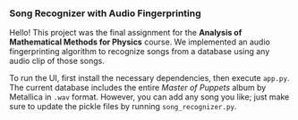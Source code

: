### Song Recognizer with Audio Fingerprinting

Hello! This project was the final assignment for the **Analysis of Mathematical Methods for Physics** course. We implemented an audio fingerprinting algorithm to recognize songs from a database using any audio clip of those songs.

To run the UI, first install the necessary dependencies, then execute `app.py`. The current database includes the entire *Master of Puppets* album by Metallica in `.wav` format. However, you can add any song you like; just make sure to update the pickle files by running `song_recognizer.py`.
